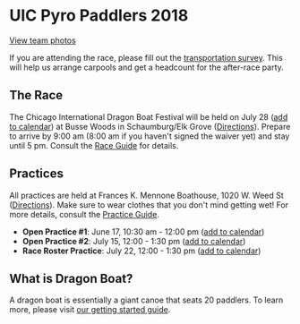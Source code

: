 # UIC Pyro Paddlers 2018

[View team photos](photos)

If you are attending the race, please fill out the [transportation survey](https://goo.gl/forms/x1eJzUBx2OUd0Hgi2). This will help us arrange carpools and get a headcount for the after-race party.

## The Race

The Chicago International Dragon Boat Festival will be held on July 28 ([add to calendar](https://calendar.google.com/event?action=TEMPLATE&tmeid=M3JsMmw5aGN0aDM2bmpxaTE2Ymg4MnJpc2EgZzA4OWRycjdnMzVxcXYyb2pqb20xaWlma29AZw&tmsrc=g089drr7g35qqv2ojjom1iifko%40group.calendar.google.com)) at Busse Woods in Schaumburg/Elk Grove ([Directions](race-directions)). Prepare to arrive by 9:00 am (8:00 am if you haven't signed the waiver yet) and stay until 5 pm. Consult the [Race Guide](race-guide) for details.

## Practices

All practices are held at Frances K. Mennone Boathouse, 1020 W. Weed St ([Directions](practice-directions)). Make sure to wear clothes that you don't mind getting wet! For more details, consult the [Practice Guide](practice-guide).

- **Open Practice #1**: June 17, 10:30 am - 12:00 pm ([add to calendar](https://calendar.google.com/event?action=TEMPLATE&tmeid=NjViZjNtbXBuMmtndDB2bWQya2c4c2pyam0gZzA4OWRycjdnMzVxcXYyb2pqb20xaWlma29AZw&tmsrc=g089drr7g35qqv2ojjom1iifko%40group.calendar.google.com))
- **Open Practice #2**: July 15, 12:00 - 1:30 pm ([add to calendar](https://calendar.google.com/event?action=TEMPLATE&tmeid=NDh1aWMxNW4wYmhiZWNnaGNsa2NsdTQ0bGggZzA4OWRycjdnMzVxcXYyb2pqb20xaWlma29AZw&tmsrc=g089drr7g35qqv2ojjom1iifko%40group.calendar.google.com))
- **Race Roster Practice**: July 22, 12:00 - 1:30 pm ([add to calendar](https://calendar.google.com/event?action=TEMPLATE&tmeid=MmY3Ymp1cTQxcnU5bm82dW0wcXJkNnFhM3MgZzA4OWRycjdnMzVxcXYyb2pqb20xaWlma29AZw&tmsrc=g089drr7g35qqv2ojjom1iifko%40group.calendar.google.com))

## What is Dragon Boat?

A dragon boat is essentially a giant canoe that seats 20 paddlers. To learn more, please visit [our getting started guide](getting-started).
